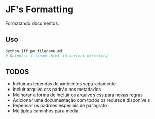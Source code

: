 # JF's Formatting

Formatando documentos.

## Uso

```bash
python jff.py filename.md
# Outputs: filename.html in current directory
```

## TODOS

- Incluir as legendas de ambientes separadamente.
- Incluir arquivo css padrão nos metadados
- Melhorar a forma de incluir os arquivos css para novas regras
- Adicionar uma documentação com todos os recursos disponíveis
- Repensar os padrões especiais de parágrafo
- Múltiplos caminhos para media